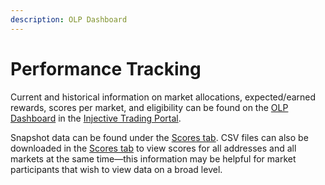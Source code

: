 ```yaml
---
description: OLP Dashboard
---
```


# Performance Tracking

Current and historical information on market allocations, expected/earned rewards, scores per market, and eligibility can be found on the [OLP Dashboard](https://trading.injective.network/program/liquidity) in the [Injective Trading Portal](https://trading.injective.network/).&#x20;

Snapshot data can be found under the [Scores tab](https://trading.injective.network/program/liquidity/scores). CSV files can also be downloaded in the [Scores tab](https://trading.injective.network/program/liquidity/scores) to view scores for all addresses and all markets at the same time—this information may be helpful for market participants that wish to view data on a broad level.

